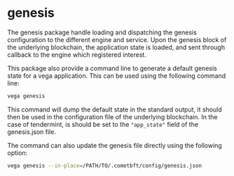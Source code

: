 genesis
=======

The genesis package handle loading and dispatching the genesis configuration to the different engine and service.
Upon the genesis block of the underlying blockchain, the application state is loaded, and sent through callback to the engine which registered interest.

This package also provide a command line to generate a default genesis state for a vega application.
This can be used using the following command line:
```bash
vega genesis
```
This command will dump the default state in the standard output, it should then be used in the configuration file of the underlying blockchain.
In the case of tendermint, is should be set to the `"app_state"` field of the genesis.json file.

The command can also update the genesis file directly using the following option:
```bash
vega genesis --in-place=/PATH/TO/.cometbft/config/genesis.json
```

